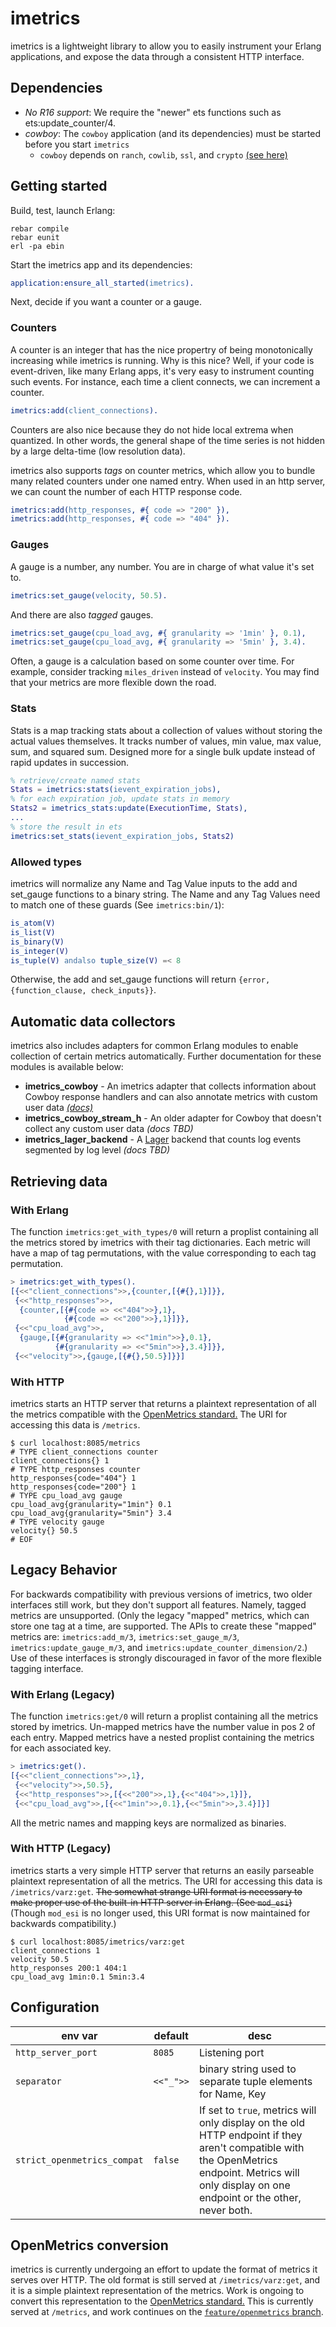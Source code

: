imetrics
========

imetrics is a lightweight library to allow you to easily instrument your
Erlang applications, and expose the data through a consistent HTTP interface.

Dependencies
------------

- *No R16 support*: We require the "newer" ets functions such as ets:update_counter/4.
- *cowboy*: The `cowboy` application (and its dependencies) must be started before you start `imetrics`
  - `cowboy` depends on `ranch`, `cowlib`, `ssl`, and `crypto` [(see here)](https://ninenines.eu/docs/en/cowboy/2.8/manual/)

Getting started
---------------
Build, test, launch Erlang:

```
rebar compile
rebar eunit
erl -pa ebin
```

Start the imetrics app and its dependencies:

```erlang
application:ensure_all_started(imetrics).
```

Next, decide if you want a counter or a gauge.

### Counters ###

A counter is an integer that has the nice propertry of being monotonically
increasing while imetrics is running. Why is this nice? Well, if your code is
event-driven, like many Erlang apps, it's very easy to instrument counting such
events. For instance, each time a client connects, we can increment a counter.

```erlang
imetrics:add(client_connections).
```

Counters are also nice because they do not hide local extrema when quantized.
In other words, the general shape of the time series is not hidden by a large
delta-time (low resolution data).

imetrics also supports *tags* on counter metrics, which allow you to bundle many
related counters under one named entry. When used in an http server, we can
count the number of each HTTP response code.

```erlang
imetrics:add(http_responses, #{ code => "200" }),
imetrics:add(http_responses, #{ code => "404" }).
```

### Gauges ###

A gauge is a number, any number. You are in charge of what value it's set to.

```erlang
imetrics:set_gauge(velocity, 50.5).
```

And there are also *tagged* gauges.

```erlang
imetrics:set_gauge(cpu_load_avg, #{ granularity => '1min' }, 0.1),
imetrics:set_gauge(cpu_load_avg, #{ granularity => '5min' }, 3.4).
```

Often, a gauge is a calculation based on some counter over time. For example,
consider tracking `miles_driven` instead of `velocity`. You may find that your
metrics are more flexible down the road.

### Stats ###

Stats is a map tracking stats about a collection of values without
storing the actual values themselves. It tracks number of values, min
value, max value, sum, and squared sum. Designed more for a single bulk
update instead of rapid updates in succession.

```erlang
% retrieve/create named stats
Stats = imetrics:stats(ievent_expiration_jobs),
% for each expiration job, update stats in memory
Stats2 = imetrics_stats:update(ExecutionTime, Stats),
...
% store the result in ets
imetrics:set_stats(ievent_expiration_jobs, Stats2)
```

### Allowed types ###
imetrics will normalize any Name and Tag Value inputs to the add and set_gauge
functions to a binary string. The Name and any Tag Values need to match one of these
guards (See `imetrics:bin/1`):

```erlang
is_atom(V)
is_list(V)
is_binary(V)
is_integer(V)
is_tuple(V) andalso tuple_size(V) =< 8
```

Otherwise, the add and set_gauge functions will return
`{error, {function_clause, check_inputs}}`.

Automatic data collectors
-------------------------

imetrics also includes adapters for common Erlang modules to enable collection of
certain metrics automatically. Further documentation for these modules is available
below:

- **imetrics_cowboy** - An imetrics adapter that collects information about Cowboy response handlers
  and can also annotate metrics with custom user data [_(docs)_](docs/imetrics_cowboy.md)
- **imetrics_cowboy_stream_h** - An older adapter for Cowboy that doesn't collect any custom user data
  _(docs TBD)_
- **imetrics_lager_backend** - A [Lager](https://github.com/erlang-lager/lager) backend that counts log
  events segmented by log level _(docs TBD)_

Retrieving data
---------------

### With Erlang ###

The function `imetrics:get_with_types/0` will return a proplist containing all
the metrics stored by imetrics with their tag dictionaries. Each metric will have
a map of tag permutations, with the value corresponding to each tag permutation.

```erlang
> imetrics:get_with_types().
[{<<"client_connections">>,{counter,[{#{},1}]}},
 {<<"http_responses">>,
  {counter,[{#{code => <<"404">>},1},
            {#{code => <<"200">>},1}]}},
 {<<"cpu_load_avg">>,
  {gauge,[{#{granularity => <<"1min">>},0.1},
          {#{granularity => <<"5min">>},3.4}]}},
 {<<"velocity">>,{gauge,[{#{},50.5}]}}]
```

### With HTTP ###
imetrics starts an HTTP server that returns a plaintext representation of all the
metrics compatible with the [OpenMetrics standard.](https://github.com/OpenObservability/OpenMetrics/blob/main/specification/OpenMetrics.md)
The URI for accessing this data is `/metrics`.

```
$ curl localhost:8085/metrics
# TYPE client_connections counter
client_connections{} 1
# TYPE http_responses counter
http_responses{code="404"} 1
http_responses{code="200"} 1
# TYPE cpu_load_avg gauge
cpu_load_avg{granularity="1min"} 0.1
cpu_load_avg{granularity="5min"} 3.4
# TYPE velocity gauge
velocity{} 50.5
# EOF
```

## Legacy Behavior ##

For backwards compatibility with previous versions of imetrics, two older interfaces
still work, but they don't support all features. Namely, tagged metrics are unsupported.
(Only the legacy "mapped" metrics, which can store one tag at a time, are supported.
The APIs to create these "mapped" metrics are: `imetrics:add_m/3`, `imetrics:set_gauge_m/3`,
`imetrics:update_gauge_m/3`, and `imetrics:update_counter_dimension/2`.) Use of these
interfaces is strongly discouraged in favor of the more flexible tagging interface.
### With Erlang (Legacy) ###

The function `imetrics:get/0` will return a proplist containing all the metrics
stored by imetrics. Un-mapped metrics have the number value in pos 2 of each
entry. Mapped metrics have a nested proplist containing the metrics for each
associated key.

```erlang
> imetrics:get().
[{<<"client_connections">>,1},
 {<<"velocity">>,50.5},
 {<<"http_responses">>,[{<<"200">>,1},{<<"404">>,1}]},
 {<<"cpu_load_avg">>,[{<<"1min">>,0.1},{<<"5min">>,3.4}]}]
```

All the metric names and mapping keys are normalized as binaries.

### With HTTP (Legacy) ###

imetrics starts a very simple HTTP server that returns an easily parseable
plaintext representation of all the metrics. The URI for accessing this data
is `/imetrics/varz:get`. ~~The somewhat strange URI format is necessary to make
proper use of the built-in HTTP server in Erlang. (See `mod_esi`)~~ (Though
`mod_esi` is no longer used, this URI format is now maintained for backwards
compatibility.)

```
$ curl localhost:8085/imetrics/varz:get
client_connections 1
velocity 50.5
http_responses 200:1 404:1
cpu_load_avg 1min:0.1 5min:3.4
```

Configuration
-------------

| env var                     | default   | desc                                                         |
| --------------------------- | --------- | ------------------------------------------------------------ |
| `http_server_port`          | `8085`    | Listening port                                               |
| `separator`                 | `<<"_">>` | binary string used to separate tuple elements for Name, Key  |
| `strict_openmetrics_compat` | `false`   | If set to `true`, metrics will only display on the old HTTP endpoint if they aren't compatible with the OpenMetrics endpoint. Metrics will only display on one endpoint or the other, never both. |

## OpenMetrics conversion

imetrics is currently undergoing an effort to update the format of metrics it
serves over HTTP. The old format is still served at `/imetrics/varz:get`, and it
is a simple plaintext representation of the metrics. Work is ongoing to convert this
representation to the [OpenMetrics standard.](https://github.com/OpenObservability/OpenMetrics/blob/main/specification/OpenMetrics.md)
This is currently served at `/metrics`, and work continues on the [`feature/openmetrics` branch](https://github.com/relaypro-open/imetrics/tree/feature/openmetrics).
